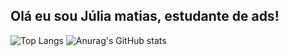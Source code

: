 ## Olá eu sou Júlia matias, estudante de ads!

![Top Langs](https://github-readme-stats.vercel.app/api/top-langs/?username=J7liaM&layout=compact)
![Anurag's GitHub stats](https://github-readme-stats.vercel.app/api?username=J7liaM&show_icons=true&theme=synthwave)
